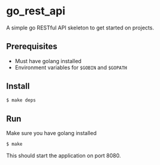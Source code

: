 # go_rest_api

A simple go RESTful API skeleton to get started on projects.

## Prerequisites
 - Must have golang installed
 - Environment variables for `$GOBIN` and `$GOPATH`

## Install
```bash
$ make deps
```

## Run
Make sure you have golang installed 

```bash
$ make
```

This should start the application on port 8080.
